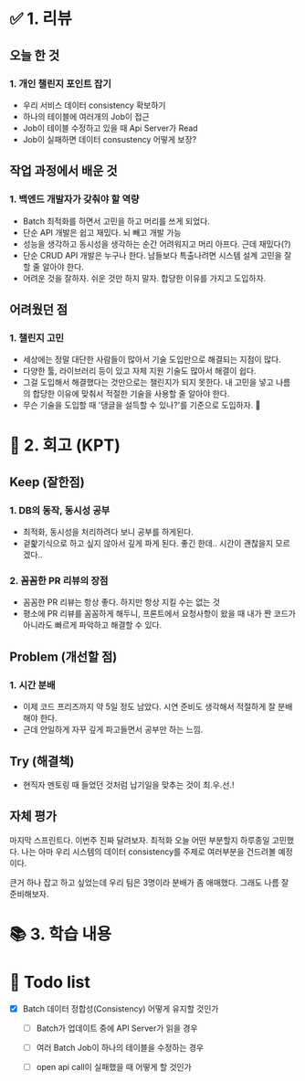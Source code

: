 # ✅ 1. 리뷰
## 오늘 한 것
### 1. 개인 챌린지 포인트 잡기
- 우리 서비스 데이터 consistency 확보하기 
- 하나의 테이블에 여러개의 Job이 접근
- Job이 테이블 수정하고 있을 때 Api Server가 Read
- Job이 실패하면 데이터 consustency 어떻게 보장?

## 작업 과정에서 배운 것
### 1. 백엔드 개발자가 갖춰야 할 역량
- Batch 최적화를 하면서 고민을 하고 머리를 쓰게 되었다. 
- 단순 API 개발은 쉽고 재밌다. 뇌 빼고 개발 가능
- 성능을 생각하고 동시성을 생각하는 순간 어려워지고 머리 아프다. 근데 재밌다(?)
- 단순 CRUD API 개발은 누구나 한다. 남들보다 특출나려면 시스템 설계 고민을 잘할 줄 알아야 한다. 
- 어려운 것을 잘하자. 쉬운 것만 하지 말자. 합당한 이유를 가지고 도입하자. 

## 어려웠던 점
### 1. 챌린지 고민
- 세상에는 정말 대단한 사람들이 많아서 기술 도입만으로 해결되는 지점이 많다. 
- 다양한 툴, 라이브러리 등이 있고 자체 지원 기술도 많아서 해결이 쉽다. 
- 그걸 도입해서 해결했다는 것만으로는 챌린지가 되지 못한다. 내 고민을 넣고 나름의 합당한 이유에 맞춰서 적절한 기술을 사용할 줄 알아야 한다. 
- 무슨 기술을 도입할 때 '댕글을 설득할 수 있나?'를 기준으로 도입하자. 🤣

# 🤔 2. 회고 (KPT)
## Keep (잘한점)
### 1. DB의 동작, 동시성 공부
- 최적화, 동시성을 처리하려다 보니 공부를 하게된다.
- 겉핥기식으로 하고 싶지 않아서 깊게 파게 된다. 좋긴 한데.. 시간이 괜찮을지 모르겠다..

### 2. 꼼꼼한 PR 리뷰의 장점
- 꼼꼼한 PR 리뷰는 항상 좋다. 하지만 항상 지킬 수는 없는 것
- 평소에 PR 리뷰를 꼼꼼하게 해두니, 프론트에서 요청사항이 왔을 때 내가 짠 코드가 아니라도 빠르게 파악하고 해결할 수 있다. 

## Problem (개선할 점)
### 1. 시간 분배
- 이제 코드 프리즈까지 약 5일 정도 남았다. 시연 준비도 생각해서 적절하게 잘 분배해야 한다. 
- 근데 안일하게 자꾸 깊게 파고들면서 공부만 하는 느낌.

## Try (해결책)
- 현직자 멘토링 때 들었던 것처럼 납기일을 맞추는 것이 최.우.선.!

## 자체 평가
마지막 스프린트다. 이번주 진짜 달려보자. 최적화 오늘 어떤 부분할지 하루종일 고민했다. 
나는 아마 우리 시스템의 데이터 consistency를 주제로 여러부분을 건드려볼 예정이다. 

큰거 하나 잡고 하고 싶었는데 우리 팀은 3명이라 분배가 좀 애매했다. 그래도 나름 잘 준비해보자. 

# 📚 3. 학습 내용

# 💁‍ Todo list
- [x] Batch 데이터 정합성(Consistency) 어떻게 유지할 것인가
  - [ ] Batch가 업데이트 중에 API Server가 읽을 경우
  - [ ] 여러 Batch Job이 하나의 테이블을 수정하는 경우 
  - [ ] open api call이 실패했을 때 어떻게 할 것인가 

